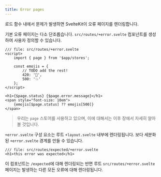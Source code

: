 ```yaml
---
title: Error pages
---
```


로드 함수 내에서 문제가 발생하면 SvelteKit이 오류 페이지를 렌더링합니다.

기본 오류 페이지는 다소 단조롭습니다. `src/routes/+error.svelte` 컴포넌트를 생성하여 사용자 정의할 수 있습니다.

```svelte
/// file: src/routes/+error.svelte
<script>
	import { page } from '$app/stores';

	const emojis = {
		// TODO add the rest!
		420: '🫠',
		500: '💥'
	};
</script>

<h1>{$page.status} {$page.error.message}</h1>
<span style="font-size: 10em">
	{emojis[$page.status] ?? emojis[500]}
</span>
```

> 우리는 `page` 스토어를 사용하고 있으며, 이에 대해서는 이후 장에서 자세히 알아볼 것입니다.

`+error.svelte` 구성 요소는 루트 `+layout.svelte` 내부에 렌더링됩니다. 보다 세분화된 `+error.svelte` 경계를 만들 수 있습니다.

```svelte
/// file: src/routes/expected/+error.svelte
<h1>this error was expected</h1>
```

이 컴포넌트는 `/expected`에 대해 렌더링되는 반면 루트 `src/routes/+error.svelte` 페이지는 발생하는 다른 모든 오류에 대해 렌더링됩니다.
